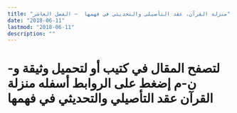 ```yaml
---
title: "منزلة القرآن، عقد التأصيلي والتحديثي في فهمها  – الفصل العاشر"
date: "2018-06-11"
lastmod: "2018-06-11"
description: ""
---
```

# **لتصفح المقال في كتيب أو لتحميل وثيقة و-ن-م إضغط على الروابط أسفله** **منزلة القرآن عقد التأصيلي والتحديثي في فهمها**

###